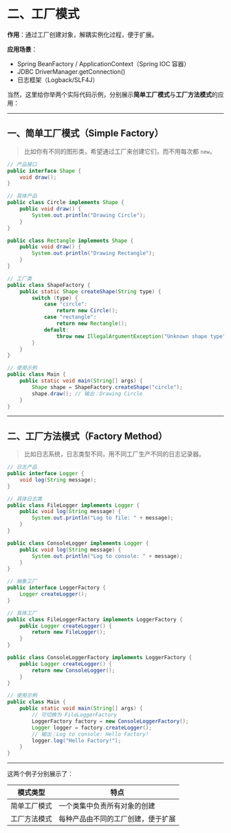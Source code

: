 # 二、工厂模式

**作用**：通过工厂创建对象，解耦实例化过程，便于扩展。

**应用场景**：

- Spring BeanFactory / ApplicationContext（Spring IOC 容器）
- JDBC DriverManager.getConnection()
- 日志框架（Logback/SLF4J）

当然，这里给你举两个实际代码示例，分别展示**简单工厂模式**与**工厂方法模式**的应用：

---

## 一、简单工厂模式（Simple Factory）

> 比如你有不同的图形类，希望通过工厂来创建它们，而不用每次都 `new`。

```java
// 产品接口
public interface Shape {
    void draw();
}

// 具体产品
public class Circle implements Shape {
    public void draw() {
        System.out.println("Drawing Circle");
    }
}

public class Rectangle implements Shape {
    public void draw() {
        System.out.println("Drawing Rectangle");
    }
}

// 工厂类
public class ShapeFactory {
    public static Shape createShape(String type) {
        switch (type) {
            case "circle":
                return new Circle();
            case "rectangle":
                return new Rectangle();
            default:
                throw new IllegalArgumentException("Unknown shape type");
        }
    }
}

// 使用示例
public class Main {
    public static void main(String[] args) {
        Shape shape = ShapeFactory.createShape("circle");
        shape.draw(); // 输出：Drawing Circle
    }
}
```

---

## 二、工厂方法模式（Factory Method）

> 比如日志系统，日志类型不同，用不同工厂生产不同的日志记录器。

```java
// 日志产品
public interface Logger {
    void log(String message);
}

// 具体日志类
public class FileLogger implements Logger {
    public void log(String message) {
        System.out.println("Log to file: " + message);
    }
}

public class ConsoleLogger implements Logger {
    public void log(String message) {
        System.out.println("Log to console: " + message);
    }
}

// 抽象工厂
public interface LoggerFactory {
    Logger createLogger();
}

// 具体工厂
public class FileLoggerFactory implements LoggerFactory {
    public Logger createLogger() {
        return new FileLogger();
    }
}

public class ConsoleLoggerFactory implements LoggerFactory {
    public Logger createLogger() {
        return new ConsoleLogger();
    }
}

// 使用示例
public class Main {
    public static void main(String[] args) {
        // 可切换为 FileLoggerFactory
        LoggerFactory factory = new ConsoleLoggerFactory();
        Logger logger = factory.createLogger();
        // 输出：Log to console: Hello Factory!
        logger.log("Hello Factory!");
    }
}
```

---

这两个例子分别展示了：

| 模式类型   | 特点                |
|--------|-------------------|
| 简单工厂模式 | 一个类集中负责所有对象的创建    |
| 工厂方法模式 | 每种产品由不同的工厂创建，便于扩展 |
